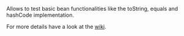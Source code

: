 Allows to test basic bean functionalities like the toString, equals and hashCode implementation.

For more details have a look at the [wiki](https://github.com/codereligion/beast/wiki).